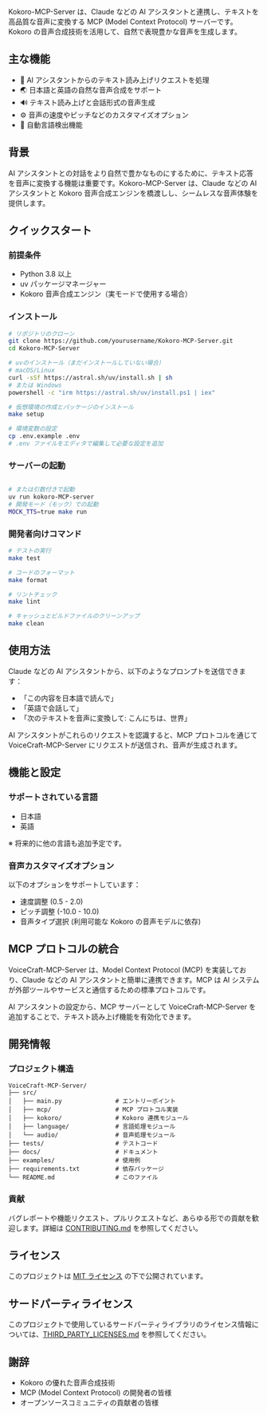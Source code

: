 Kokoro-MCP-Server は、Claude などの AI アシスタントと連携し、テキストを高品質な音声に変換する MCP (Model Context Protocol) サーバーです。Kokoro の音声合成技術を活用して、自然で表現豊かな音声を生成します。

## 主な機能

- 🎯 AI アシスタントからのテキスト読み上げリクエストを処理
- 🌏 日本語と英語の自然な音声合成をサポート
- 🔊 テキスト読み上げと会話形式の音声生成
- ⚙️ 音声の速度やピッチなどのカスタマイズオプション
- 🧠 自動言語検出機能

## 背景

AI アシスタントとの対話をより自然で豊かなものにするために、テキスト応答を音声に変換する機能は重要です。Kokoro-MCP-Server は、Claude などの AI アシスタントと Kokoro 音声合成エンジンを橋渡しし、シームレスな音声体験を提供します。

## クイックスタート

### 前提条件

- Python 3.8 以上
- uv パッケージマネージャー
- Kokoro 音声合成エンジン（実モードで使用する場合）

### インストール

```bash
# リポジトリのクローン
git clone https://github.com/yourusername/Kokoro-MCP-Server.git
cd Kokoro-MCP-Server

# uvのインストール（まだインストールしていない場合）
# macOS/Linux
curl -sSf https://astral.sh/uv/install.sh | sh
# または Windows
powershell -c "irm https://astral.sh/uv/install.ps1 | iex"

# 仮想環境の作成とパッケージのインストール
make setup

# 環境変数の設定
cp .env.example .env
# .env ファイルをエディタで編集して必要な設定を追加
```

### サーバーの起動

```bash

# または引数付きで起動
uv run kokoro-MCP-server
# 開発モード（モック）での起動
MOCK_TTS=true make run
```

### 開発者向けコマンド

```bash
# テストの実行
make test

# コードのフォーマット
make format

# リントチェック
make lint

# キャッシュとビルドファイルのクリーンアップ
make clean
```

## 使用方法

Claude などの AI アシスタントから、以下のようなプロンプトを送信できます：

- 「この内容を日本語で読んで」
- 「英語で会話して」
- 「次のテキストを音声に変換して: こんにちは、世界」

AI アシスタントがこれらのリクエストを認識すると、MCP プロトコルを通じて VoiceCraft-MCP-Server にリクエストが送信され、音声が生成されます。

## 機能と設定

### サポートされている言語

- 日本語
- 英語

※ 将来的に他の言語も追加予定です。

### 音声カスタマイズオプション

以下のオプションをサポートしています：

- 速度調整 (0.5 - 2.0)
- ピッチ調整 (-10.0 - 10.0)
- 音声タイプ選択 (利用可能な Kokoro の音声モデルに依存)

## MCP プロトコルの統合

VoiceCraft-MCP-Server は、Model Context Protocol (MCP) を実装しており、Claude などの AI アシスタントと簡単に連携できます。MCP は AI システムが外部ツールやサービスと通信するための標準プロトコルです。

AI アシスタントの設定から、MCP サーバーとして VoiceCraft-MCP-Server を追加することで、テキスト読み上げ機能を有効化できます。

## 開発情報

### プロジェクト構造

```
VoiceCraft-MCP-Server/
├── src/
│   ├── main.py               # エントリーポイント
│   ├── mcp/                  # MCP プロトコル実装
│   ├── kokoro/               # Kokoro 連携モジュール
│   ├── language/             # 言語処理モジュール
│   └── audio/                # 音声処理モジュール
├── tests/                    # テストコード
├── docs/                     # ドキュメント
├── examples/                 # 使用例
├── requirements.txt          # 依存パッケージ
└── README.md                 # このファイル
```

### 貢献

バグレポートや機能リクエスト、プルリクエストなど、あらゆる形での貢献を歓迎します。詳細は [CONTRIBUTING.md](docs/CONTRIBUTING.md) を参照してください。

## ライセンス

このプロジェクトは [MIT ライセンス](LICENSE) の下で公開されています。

## サードパーティライセンス

このプロジェクトで使用しているサードパーティライブラリのライセンス情報については、[THIRD_PARTY_LICENSES.md](THIRD_PARTY_LICENSES.md) を参照してください。

## 謝辞

- Kokoro の優れた音声合成技術
- MCP (Model Context Protocol) の開発者の皆様
- オープンソースコミュニティの貢献者の皆様
